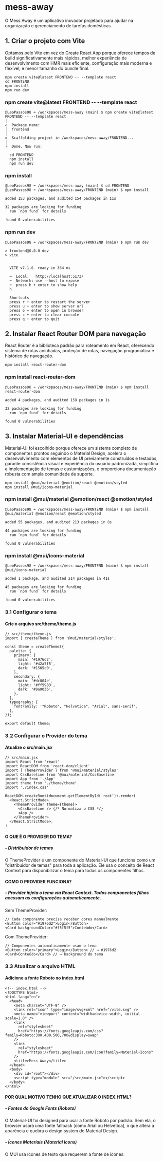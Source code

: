 # mess-away
O Mess Away é um aplicativo inovador projetado para ajudar na organização e gerenciamento de tarefas domésticas.

## 1. Criar o projeto com Vite

Optamos pelo Vite em vez do Create React App porque oferece tempos de build significativamente mais rápidos, melhor experiência de desenvolvimento com HMR mais eficiente, configuração mais moderna e flexível, e menor tamanho do bundle final.

```
npm create vite@latest FRONTEND -- --template react
cd FRONTEND
npm install
npm run dev
```

###  npm create vite@latest FRONTEND -- --template react

```
@LeoPassos98 ➜ /workspaces/mess-away (main) $ npm create vite@latest FRONTEND -- --template react
│
◇  Package name:
│  frontend
│
◇  Scaffolding project in /workspaces/mess-away/FRONTEND...
│
└  Done. Now run:

  cd FRONTEND
  npm install
  npm run dev
```

###  npm install 
```
@LeoPassos98 ➜ /workspaces/mess-away (main) $ cd FRONTEND
@LeoPassos98 ➜ /workspaces/mess-away/FRONTEND (main) $ npm install

added 153 packages, and audited 154 packages in 11s

32 packages are looking for funding
  run `npm fund` for details

found 0 vulnerabilities
```
###  npm run dev
```
@LeoPassos98 ➜ /workspaces/mess-away/FRONTEND (main) $ npm run dev

> frontend@0.0.0 dev
> vite


  VITE v7.1.6  ready in 334 ms

  ➜  Local:   http://localhost:5173/
  ➜  Network: use --host to expose
  ➜  press h + enter to show help
  h

  Shortcuts
  press r + enter to restart the server
  press u + enter to show server url
  press o + enter to open in browser
  press c + enter to clear console
  press q + enter to quit
```

## 2. Instalar React Router DOM para navegação

React Router é a biblioteca padrão para roteamento em React, oferecendo sistema de rotas aninhadas, proteção de rotas, navegação programática e histórico de navegação.

```
npm install react-router-dom
```
### npm install react-router-dom

```
@LeoPassos98 ➜ /workspaces/mess-away/FRONTEND (main) $ npm install react-router-dom

added 4 packages, and audited 158 packages in 1s

32 packages are looking for funding
  run `npm fund` for details

found 0 vulnerabilities
```

## 3. Instalar Material-UI e dependências

Material-UI foi escolhido porque oferece um sistema completo de componentes prontos seguindo o Material Design, acelera o desenvolvimento com elementos de UI previamente construídos e testados, garante consistência visual e experiência do usuário padronizada, simplifica a implementação de temas e customizações, e proporciona documentação robusta com ampla comunidade de suporte.

```
npm install @mui/material @emotion/react @emotion/styled
npm install @mui/icons-material 
```


### npm install @mui/material @emotion/react @emotion/styled
```
@LeoPassos98 ➜ /workspaces/mess-away/FRONTEND (main) $ npm install @mui/material @emotion/react @emotion/styled

added 55 packages, and audited 213 packages in 8s

44 packages are looking for funding
  run `npm fund` for details

found 0 vulnerabilities
```

### npm install @mui/icons-material
```
@LeoPassos98 ➜ /workspaces/mess-away/FRONTEND (main) $ npm install @mui/icons-material 

added 1 package, and audited 214 packages in 41s

45 packages are looking for funding
  run `npm fund` for details

found 0 vulnerabilities
```

### 3.1 Configurar o tema
#### Crie o arquivo src/theme/theme.js
```
// src/theme/theme.js
import { createTheme } from '@mui/material/styles';

const theme = createTheme({
  palette: {
    primary: {
      main: '#1976d2',
      light: '#42a5f5',
      dark: '#1565c0',
    },
    secondary: {
      main: '#dc004e',
      light: '#ff5983',
      dark: '#9a0036',
    },
  },
  typography: {
    fontFamily: '"Roboto", "Helvetica", "Arial", sans-serif',
  },
});

export default theme;
```

### 3.2 Configurar o Provider do tema
#### Atualize o src/main.jsx
```
// src/main.jsx
import React from 'react'
import ReactDOM from 'react-dom/client'
import { ThemeProvider } from '@mui/material/styles'
import CssBaseline from '@mui/material/CssBaseline'
import App from './App'
import theme from './theme/theme'
import './index.css'

ReactDOM.createRoot(document.getElementById('root')).render(
  <React.StrictMode>
    <ThemeProvider theme={theme}>
      <CssBaseline /> {/* Normaliza o CSS */}
      <App />
    </ThemeProvider>
  </React.StrictMode>,
)
```
#### O QUE É O PROVIDER DO TEMA?
##### - Distribuidor de temas
O ThemeProvider é um componente do Material-UI que funciona como um "distribuidor de temas" para toda a aplicação. Ele usa o conceito de React Context para disponibilizar o tema para todos os componentes filhos.
#### COMO O PROVIDER FUNCIONA?
##### - Provider injeta o tema via React Context. Todos componentes filhos acessam as configurações automaticamente.
Sem ThemeProvider:
 ```
 // Cada componente precisa receber cores manualmente
<Button color="#1976d2">Login</Button>
<Card backgroundColor="#f5f5f5">Conteúdo</Card>
 ```
 Com ThemeProvider:
```
// Componentes automaticamente usam o tema
<Button color="primary">Login</Button> // → #1976d2
<Card>Conteúdo</Card> // → background do tema
```

### 3.3 Atualizar o arquivo HTML
#### Adicione a fonte Roboto no index.html
```
<!-- index.html -->
<!DOCTYPE html>
<html lang="en">
  <head>
    <meta charset="UTF-8" />
    <link rel="icon" type="image/svg+xml" href="/vite.svg" />
    <meta name="viewport" content="width=device-width, initial-scale=1.0" />
    <link
      rel="stylesheet"
      href="https://fonts.googleapis.com/css?family=Roboto:300,400,500,700&display=swap"
    />
    <link
      rel="stylesheet"
      href="https://fonts.googleapis.com/icon?family=Material+Icons"
    />
    <title>Mess Away</title>
  </head>
  <body>
    <div id="root"></div>
    <script type="module" src="/src/main.jsx"></script>
  </body>
</html>
```

#### POR QUAL MOTIVO TENHO QUE ATUALIZAR O INDEX.HTML?
##### - Fontes do Google Fonts (Roboto)
O Material-UI foi designed para usar a fonte Roboto por padrão. Sem ela, o browser usará uma fonte fallback (como Arial ou Helvetica), o que altera a aparência e quebra o design system do Material Design.
##### - Ícones Materiais (Material Icons)
O MUI usa ícones de texto que requerem a fonte de ícones.
